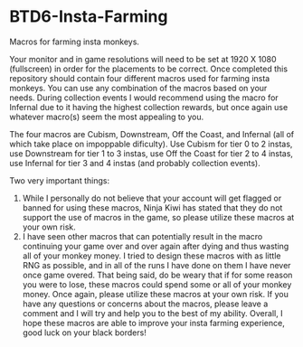 # BTD6-Insta-Farming
Macros for farming insta monkeys. 

Your monitor and in game resolutions will need to be set at 1920 X 1080 (fullscreen) in order for the placements to be correct.
Once completed this repository should contain four different macros used for farming insta monkeys. You can use any combination of the macros based on your needs. During collection events I would recommend using the macro for Infernal due to it having the highest collection rewards, but once again use whatever macro(s) seem the most appealing to you.

The four macros are Cubism, Downstream, Off the Coast, and Infernal (all of which take place on impoppable dificulty).
Use Cubism for tier 0 to 2 instas, use Downstream for tier 1 to 3 instas, use Off the Coast for tier 2 to 4 instas, use Infernal for tier 3 and 4 instas (and probably collection events).

Two very important things:
1) While I personally do not believe that your account will get flagged or banned for using these macros, Ninja Kiwi has stated that they do not support the use of macros in the game, so please utilize these macros at your own risk.
2) I have seen other macros that can potentially result in the macro continuing your game over and over again after dying and thus wasting all of your monkey money. I tried to design these macros with as little RNG as possible, and in all of the runs I have done on them I have never once game overed. That being said, do be weary that if for some reason you were to lose, these macros could spend some or all of your monkey money. Once again, please utilize these macros at your own risk.
If you have any questions or concerns about the macros, please leave a comment and I will try and help you to the best of my ability. 
Overall, I hope these macros are able to improve your insta farming experience, good luck on your black borders!
